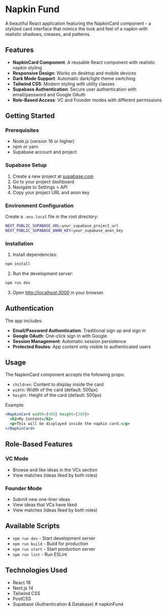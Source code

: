 # Napkin Fund

A beautiful React application featuring the NapkinCard component - a stylized card interface that mimics the look and feel of a napkin with realistic shadows, creases, and patterns.

## Features

- **NapkinCard Component**: A reusable React component with realistic napkin styling
- **Responsive Design**: Works on desktop and mobile devices
- **Dark Mode Support**: Automatic dark/light theme switching
- **Tailwind CSS**: Modern styling with utility classes
- **Supabase Authentication**: Secure user authentication with email/password and Google OAuth
- **Role-Based Access**: VC and Founder modes with different permissions

## Getting Started

### Prerequisites

- Node.js (version 16 or higher)
- npm or yarn
- Supabase account and project

### Supabase Setup

1. Create a new project at [supabase.com](https://supabase.com)
2. Go to your project dashboard
3. Navigate to Settings > API
4. Copy your project URL and anon key

### Environment Configuration

Create a `.env.local` file in the root directory:

```bash
NEXT_PUBLIC_SUPABASE_URL=your_supabase_project_url
NEXT_PUBLIC_SUPABASE_ANON_KEY=your_supabase_anon_key
```

### Installation

1. Install dependencies:
```bash
npm install
```

2. Run the development server:
```bash
npm run dev
```

3. Open [http://localhost:3000](http://localhost:3000) in your browser.

## Authentication

The app includes:
- **Email/Password Authentication**: Traditional sign up and sign in
- **Google OAuth**: One-click sign in with Google
- **Session Management**: Automatic session persistence
- **Protected Routes**: App content only visible to authenticated users

## Usage

The NapkinCard component accepts the following props:

- `children`: Content to display inside the card
- `width`: Width of the card (default: 500px)
- `height`: Height of the card (default: 500px)

Example:
```jsx
<NapkinCard width={400} height={300}>
  <h2>My Content</h2>
  <p>This will be displayed inside the napkin card.</p>
</NapkinCard>
```

## Role-Based Features

### VC Mode
- Browse and like ideas in the VCs section
- View matches (ideas liked by both roles)

### Founder Mode
- Submit new one-liner ideas
- View ideas that VCs have liked
- View matches (ideas liked by both roles)

## Available Scripts

- `npm run dev` - Start development server
- `npm run build` - Build for production
- `npm run start` - Start production server
- `npm run lint` - Run ESLint

## Technologies Used

- React 18
- Next.js 14
- Tailwind CSS
- PostCSS
- Supabase (Authentication & Database) #   n a p k i n F u n d  
 